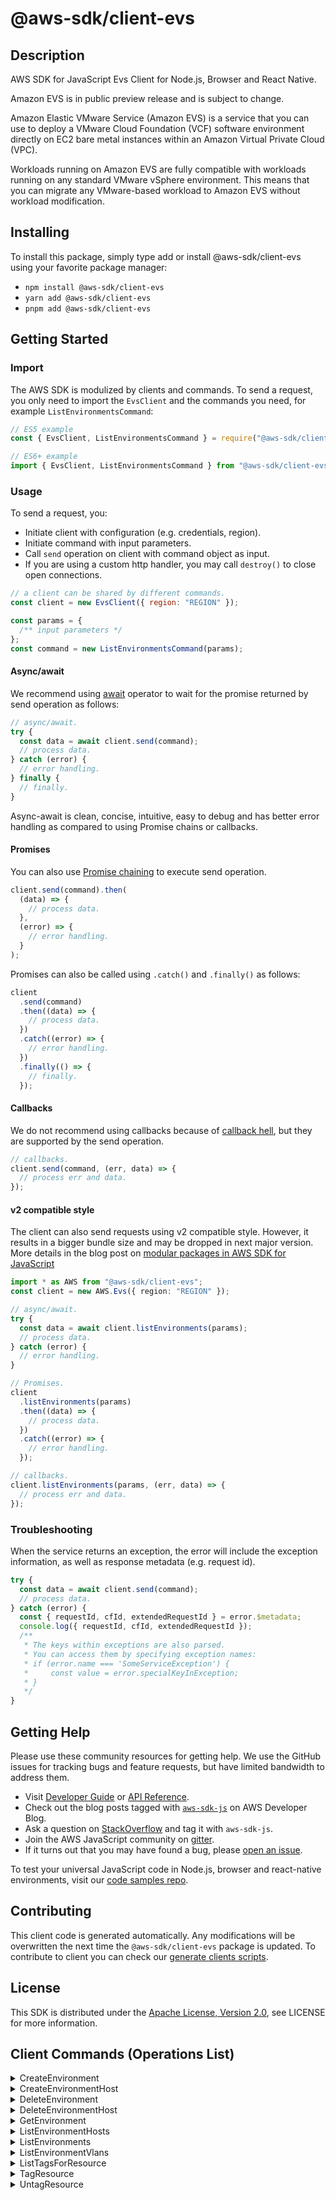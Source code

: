 <!-- generated file, do not edit directly -->

# @aws-sdk/client-evs

## Description

AWS SDK for JavaScript Evs Client for Node.js, Browser and React Native.

<note> <p>Amazon EVS is in public preview release and is subject to change.</p> </note> <p>Amazon Elastic VMware Service (Amazon EVS) is a service that you can use to deploy a VMware Cloud Foundation (VCF) software environment directly on EC2 bare metal instances within an Amazon Virtual Private Cloud (VPC).</p> <p>Workloads running on Amazon EVS are fully compatible with workloads running on any standard VMware vSphere environment. This means that you can migrate any VMware-based workload to Amazon EVS without workload modification.</p>

## Installing

To install this package, simply type add or install @aws-sdk/client-evs
using your favorite package manager:

- `npm install @aws-sdk/client-evs`
- `yarn add @aws-sdk/client-evs`
- `pnpm add @aws-sdk/client-evs`

## Getting Started

### Import

The AWS SDK is modulized by clients and commands.
To send a request, you only need to import the `EvsClient` and
the commands you need, for example `ListEnvironmentsCommand`:

```js
// ES5 example
const { EvsClient, ListEnvironmentsCommand } = require("@aws-sdk/client-evs");
```

```ts
// ES6+ example
import { EvsClient, ListEnvironmentsCommand } from "@aws-sdk/client-evs";
```

### Usage

To send a request, you:

- Initiate client with configuration (e.g. credentials, region).
- Initiate command with input parameters.
- Call `send` operation on client with command object as input.
- If you are using a custom http handler, you may call `destroy()` to close open connections.

```js
// a client can be shared by different commands.
const client = new EvsClient({ region: "REGION" });

const params = {
  /** input parameters */
};
const command = new ListEnvironmentsCommand(params);
```

#### Async/await

We recommend using [await](https://developer.mozilla.org/en-US/docs/Web/JavaScript/Reference/Operators/await)
operator to wait for the promise returned by send operation as follows:

```js
// async/await.
try {
  const data = await client.send(command);
  // process data.
} catch (error) {
  // error handling.
} finally {
  // finally.
}
```

Async-await is clean, concise, intuitive, easy to debug and has better error handling
as compared to using Promise chains or callbacks.

#### Promises

You can also use [Promise chaining](https://developer.mozilla.org/en-US/docs/Web/JavaScript/Guide/Using_promises#chaining)
to execute send operation.

```js
client.send(command).then(
  (data) => {
    // process data.
  },
  (error) => {
    // error handling.
  }
);
```

Promises can also be called using `.catch()` and `.finally()` as follows:

```js
client
  .send(command)
  .then((data) => {
    // process data.
  })
  .catch((error) => {
    // error handling.
  })
  .finally(() => {
    // finally.
  });
```

#### Callbacks

We do not recommend using callbacks because of [callback hell](http://callbackhell.com/),
but they are supported by the send operation.

```js
// callbacks.
client.send(command, (err, data) => {
  // process err and data.
});
```

#### v2 compatible style

The client can also send requests using v2 compatible style.
However, it results in a bigger bundle size and may be dropped in next major version. More details in the blog post
on [modular packages in AWS SDK for JavaScript](https://aws.amazon.com/blogs/developer/modular-packages-in-aws-sdk-for-javascript/)

```ts
import * as AWS from "@aws-sdk/client-evs";
const client = new AWS.Evs({ region: "REGION" });

// async/await.
try {
  const data = await client.listEnvironments(params);
  // process data.
} catch (error) {
  // error handling.
}

// Promises.
client
  .listEnvironments(params)
  .then((data) => {
    // process data.
  })
  .catch((error) => {
    // error handling.
  });

// callbacks.
client.listEnvironments(params, (err, data) => {
  // process err and data.
});
```

### Troubleshooting

When the service returns an exception, the error will include the exception information,
as well as response metadata (e.g. request id).

```js
try {
  const data = await client.send(command);
  // process data.
} catch (error) {
  const { requestId, cfId, extendedRequestId } = error.$metadata;
  console.log({ requestId, cfId, extendedRequestId });
  /**
   * The keys within exceptions are also parsed.
   * You can access them by specifying exception names:
   * if (error.name === 'SomeServiceException') {
   *     const value = error.specialKeyInException;
   * }
   */
}
```

## Getting Help

Please use these community resources for getting help.
We use the GitHub issues for tracking bugs and feature requests, but have limited bandwidth to address them.

- Visit [Developer Guide](https://docs.aws.amazon.com/sdk-for-javascript/v3/developer-guide/welcome.html)
  or [API Reference](https://docs.aws.amazon.com/AWSJavaScriptSDK/v3/latest/index.html).
- Check out the blog posts tagged with [`aws-sdk-js`](https://aws.amazon.com/blogs/developer/tag/aws-sdk-js/)
  on AWS Developer Blog.
- Ask a question on [StackOverflow](https://stackoverflow.com/questions/tagged/aws-sdk-js) and tag it with `aws-sdk-js`.
- Join the AWS JavaScript community on [gitter](https://gitter.im/aws/aws-sdk-js-v3).
- If it turns out that you may have found a bug, please [open an issue](https://github.com/aws/aws-sdk-js-v3/issues/new/choose).

To test your universal JavaScript code in Node.js, browser and react-native environments,
visit our [code samples repo](https://github.com/aws-samples/aws-sdk-js-tests).

## Contributing

This client code is generated automatically. Any modifications will be overwritten the next time the `@aws-sdk/client-evs` package is updated.
To contribute to client you can check our [generate clients scripts](https://github.com/aws/aws-sdk-js-v3/tree/main/scripts/generate-clients).

## License

This SDK is distributed under the
[Apache License, Version 2.0](http://www.apache.org/licenses/LICENSE-2.0),
see LICENSE for more information.

## Client Commands (Operations List)

<details>
<summary>
CreateEnvironment
</summary>

[Command API Reference](https://docs.aws.amazon.com/AWSJavaScriptSDK/v3/latest/client/evs/command/CreateEnvironmentCommand/) / [Input](https://docs.aws.amazon.com/AWSJavaScriptSDK/v3/latest/Package/-aws-sdk-client-evs/Interface/CreateEnvironmentCommandInput/) / [Output](https://docs.aws.amazon.com/AWSJavaScriptSDK/v3/latest/Package/-aws-sdk-client-evs/Interface/CreateEnvironmentCommandOutput/)

</details>
<details>
<summary>
CreateEnvironmentHost
</summary>

[Command API Reference](https://docs.aws.amazon.com/AWSJavaScriptSDK/v3/latest/client/evs/command/CreateEnvironmentHostCommand/) / [Input](https://docs.aws.amazon.com/AWSJavaScriptSDK/v3/latest/Package/-aws-sdk-client-evs/Interface/CreateEnvironmentHostCommandInput/) / [Output](https://docs.aws.amazon.com/AWSJavaScriptSDK/v3/latest/Package/-aws-sdk-client-evs/Interface/CreateEnvironmentHostCommandOutput/)

</details>
<details>
<summary>
DeleteEnvironment
</summary>

[Command API Reference](https://docs.aws.amazon.com/AWSJavaScriptSDK/v3/latest/client/evs/command/DeleteEnvironmentCommand/) / [Input](https://docs.aws.amazon.com/AWSJavaScriptSDK/v3/latest/Package/-aws-sdk-client-evs/Interface/DeleteEnvironmentCommandInput/) / [Output](https://docs.aws.amazon.com/AWSJavaScriptSDK/v3/latest/Package/-aws-sdk-client-evs/Interface/DeleteEnvironmentCommandOutput/)

</details>
<details>
<summary>
DeleteEnvironmentHost
</summary>

[Command API Reference](https://docs.aws.amazon.com/AWSJavaScriptSDK/v3/latest/client/evs/command/DeleteEnvironmentHostCommand/) / [Input](https://docs.aws.amazon.com/AWSJavaScriptSDK/v3/latest/Package/-aws-sdk-client-evs/Interface/DeleteEnvironmentHostCommandInput/) / [Output](https://docs.aws.amazon.com/AWSJavaScriptSDK/v3/latest/Package/-aws-sdk-client-evs/Interface/DeleteEnvironmentHostCommandOutput/)

</details>
<details>
<summary>
GetEnvironment
</summary>

[Command API Reference](https://docs.aws.amazon.com/AWSJavaScriptSDK/v3/latest/client/evs/command/GetEnvironmentCommand/) / [Input](https://docs.aws.amazon.com/AWSJavaScriptSDK/v3/latest/Package/-aws-sdk-client-evs/Interface/GetEnvironmentCommandInput/) / [Output](https://docs.aws.amazon.com/AWSJavaScriptSDK/v3/latest/Package/-aws-sdk-client-evs/Interface/GetEnvironmentCommandOutput/)

</details>
<details>
<summary>
ListEnvironmentHosts
</summary>

[Command API Reference](https://docs.aws.amazon.com/AWSJavaScriptSDK/v3/latest/client/evs/command/ListEnvironmentHostsCommand/) / [Input](https://docs.aws.amazon.com/AWSJavaScriptSDK/v3/latest/Package/-aws-sdk-client-evs/Interface/ListEnvironmentHostsCommandInput/) / [Output](https://docs.aws.amazon.com/AWSJavaScriptSDK/v3/latest/Package/-aws-sdk-client-evs/Interface/ListEnvironmentHostsCommandOutput/)

</details>
<details>
<summary>
ListEnvironments
</summary>

[Command API Reference](https://docs.aws.amazon.com/AWSJavaScriptSDK/v3/latest/client/evs/command/ListEnvironmentsCommand/) / [Input](https://docs.aws.amazon.com/AWSJavaScriptSDK/v3/latest/Package/-aws-sdk-client-evs/Interface/ListEnvironmentsCommandInput/) / [Output](https://docs.aws.amazon.com/AWSJavaScriptSDK/v3/latest/Package/-aws-sdk-client-evs/Interface/ListEnvironmentsCommandOutput/)

</details>
<details>
<summary>
ListEnvironmentVlans
</summary>

[Command API Reference](https://docs.aws.amazon.com/AWSJavaScriptSDK/v3/latest/client/evs/command/ListEnvironmentVlansCommand/) / [Input](https://docs.aws.amazon.com/AWSJavaScriptSDK/v3/latest/Package/-aws-sdk-client-evs/Interface/ListEnvironmentVlansCommandInput/) / [Output](https://docs.aws.amazon.com/AWSJavaScriptSDK/v3/latest/Package/-aws-sdk-client-evs/Interface/ListEnvironmentVlansCommandOutput/)

</details>
<details>
<summary>
ListTagsForResource
</summary>

[Command API Reference](https://docs.aws.amazon.com/AWSJavaScriptSDK/v3/latest/client/evs/command/ListTagsForResourceCommand/) / [Input](https://docs.aws.amazon.com/AWSJavaScriptSDK/v3/latest/Package/-aws-sdk-client-evs/Interface/ListTagsForResourceCommandInput/) / [Output](https://docs.aws.amazon.com/AWSJavaScriptSDK/v3/latest/Package/-aws-sdk-client-evs/Interface/ListTagsForResourceCommandOutput/)

</details>
<details>
<summary>
TagResource
</summary>

[Command API Reference](https://docs.aws.amazon.com/AWSJavaScriptSDK/v3/latest/client/evs/command/TagResourceCommand/) / [Input](https://docs.aws.amazon.com/AWSJavaScriptSDK/v3/latest/Package/-aws-sdk-client-evs/Interface/TagResourceCommandInput/) / [Output](https://docs.aws.amazon.com/AWSJavaScriptSDK/v3/latest/Package/-aws-sdk-client-evs/Interface/TagResourceCommandOutput/)

</details>
<details>
<summary>
UntagResource
</summary>

[Command API Reference](https://docs.aws.amazon.com/AWSJavaScriptSDK/v3/latest/client/evs/command/UntagResourceCommand/) / [Input](https://docs.aws.amazon.com/AWSJavaScriptSDK/v3/latest/Package/-aws-sdk-client-evs/Interface/UntagResourceCommandInput/) / [Output](https://docs.aws.amazon.com/AWSJavaScriptSDK/v3/latest/Package/-aws-sdk-client-evs/Interface/UntagResourceCommandOutput/)

</details>
